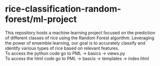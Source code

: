 # rice-classification-random-forest/ml-project
This repository hosts a machine learning project focused on the prediction of different classes of rice using the Random Forest algorithm. Leveraging the power of ensemble learning, our goal is to accurately classify and identify various types of rice based on relevant features. </br>
To access the python code go to PML -> basics -> views.py </br>
To access the html code go to PML -> bascis -> templates -> index.html
